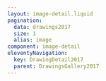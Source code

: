 ```yaml
---
layout: image-detail.liquid
pagination:
  data: drawings2017
  size: 1
  alias: image
component: image-detail
eleventyNavigation:
  key: DrawingDetail2017
  parent: DrawingsGallery2017
---
```

